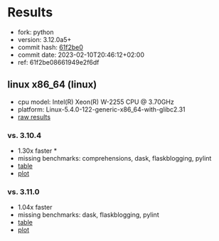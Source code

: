# Results

- fork: python
- version: 3.12.0a5+
- commit hash: [61f2be0](https://github.com/python/cpython/commit/61f2be0)
- commit date: 2023-02-10T20:46:12+02:00
- ref: 61f2be08661949e2f6df

## linux x86_64 (linux)

- cpu model: Intel(R) Xeon(R) W-2255 CPU @ 3.70GHz
- platform: Linux-5.4.0-122-generic-x86_64-with-glibc2.31
- [raw results](bm-20230210-linux-x86_64-python-61f2be08661949e2f6df-3.12.0a5%2B-61f2be0.json)

### vs. 3.10.4

- 1.30x faster \*
- missing benchmarks: comprehensions, dask, flaskblogging, pylint
- [table](bm-20230210-linux-x86_64-python-61f2be08661949e2f6df-3.12.0a5%2B-61f2be0-vs-3.10.4.md)
- [plot](bm-20230210-linux-x86_64-python-61f2be08661949e2f6df-3.12.0a5%2B-61f2be0-vs-3.10.4.png)

### vs. 3.11.0

- 1.04x faster
- missing benchmarks: dask, flaskblogging, pylint
- [table](bm-20230210-linux-x86_64-python-61f2be08661949e2f6df-3.12.0a5%2B-61f2be0-vs-3.11.0.md)
- [plot](bm-20230210-linux-x86_64-python-61f2be08661949e2f6df-3.12.0a5%2B-61f2be0-vs-3.11.0.png)

